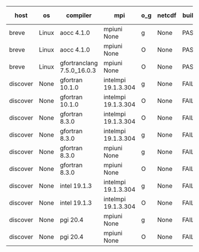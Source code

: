 

| host     | os       | compiler                              | mpi                      | o_g        | netcdf        | build       | u_pass          | u_fail          | s_pass            | s_fail            | e_pass             | e_fail             | nuopc_pass       | nuopc_fail       | artifacts link          |
|----------|----------|---------------------------------------|--------------------------|------------|---------------|-------------|-----------------|-----------------|-------------------|-------------------|--------------------|--------------------|------------------|------------------|-------------------------|
| breve | Linux | aocc 4.1.0 | mpiuni None  | g | None  | PASS | 12502 | 26 | 9 | 0 | 44 | 0 | None | None | <a href="https://github.com/esmf-org/esmf-test-artifacts/tree/ea3425971cd37154d3582bf5d16ec144cba30999/develop/aocc/4.1.0/g/mpiuni/None" target="_blank">ea34259</a> | 
| breve | Linux | aocc 4.1.0 | mpiuni None  | O | None  | PASS | 12502 | 26 | 9 | 0 | 44 | 0 | None | None | <a href="https://github.com/esmf-org/esmf-test-artifacts/tree/375a31efddeb3b9e8a843b8e5777b846f8108c43/develop/aocc/4.1.0/O/mpiuni/None" target="_blank">375a31e</a> | 
| breve | Linux | gfortranclang 7.5.0_16.0.3 | mpiuni None  | O | None  | PASS | 12528 | 0 | 9 | 0 | 44 | 0 | None | None | <a href="https://github.com/esmf-org/esmf-test-artifacts/tree/450357fa38f71bb06db0b67734854b2c904c29fb/develop/gfortranclang/7.5.0_16.0.3/O/mpiuni/None" target="_blank">450357f</a> | 
| discover | None | gfortran 10.1.0 | intelmpi 19.1.3.304  | g | None  | FAIL | None | None | None | None | None | None | None | None | <a href="https://github.com/esmf-org/esmf-test-artifacts/tree/ad619a620b951c324fe0b77cc8d4156e34e41ba7/develop/gfortran/10.1.0/g/intelmpi/19.1.3.304" target="_blank">ad619a6</a> | 
| discover | None | gfortran 10.1.0 | intelmpi 19.1.3.304  | O | None  | FAIL | None | None | None | None | None | None | None | None | <a href="https://github.com/esmf-org/esmf-test-artifacts/tree/acb85e40a7e5edd45a23a22c9ac1f49f952f110e/develop/gfortran/10.1.0/O/intelmpi/19.1.3.304" target="_blank">acb85e4</a> | 
| discover | None | gfortran 8.3.0 | intelmpi 19.1.3.304  | O | None  | FAIL | None | None | None | None | None | None | None | None | <a href="https://github.com/esmf-org/esmf-test-artifacts/tree/14b93e79dada3ab01579923204c324289c441a09/develop/gfortran/8.3.0/O/intelmpi/19.1.3.304" target="_blank">14b93e7</a> | 
| discover | None | gfortran 8.3.0 | intelmpi 19.1.3.304  | g | None  | FAIL | None | None | None | None | None | None | None | None | <a href="https://github.com/esmf-org/esmf-test-artifacts/tree/1a0a8930c2a139d5da37da3dd3a78b4b13d782e7/develop/gfortran/8.3.0/g/intelmpi/19.1.3.304" target="_blank">1a0a893</a> | 
| discover | None | gfortran 8.3.0 | mpiuni None  | g | None  | FAIL | None | None | None | None | None | None | None | None | <a href="https://github.com/esmf-org/esmf-test-artifacts/tree/56657c2336209fe5f42700930011d7c166e6f35a/develop/gfortran/8.3.0/g/mpiuni/None" target="_blank">56657c2</a> | 
| discover | None | gfortran 8.3.0 | mpiuni None  | O | None  | FAIL | None | None | None | None | None | None | None | None | <a href="https://github.com/esmf-org/esmf-test-artifacts/tree/27795c5905c00bfd3e17d2c59fb7e25471dc8ca7/develop/gfortran/8.3.0/O/mpiuni/None" target="_blank">27795c5</a> | 
| discover | None | intel 19.1.3 | intelmpi 19.1.3.304  | g | None  | FAIL | None | None | None | None | None | None | None | None | <a href="https://github.com/esmf-org/esmf-test-artifacts/tree/f92ecf53e882a9ff3c988219f8ee466aafb65af6/develop/intel/19.1.3/g/intelmpi/19.1.3.304" target="_blank">f92ecf5</a> | 
| discover | None | intel 19.1.3 | intelmpi 19.1.3.304  | O | None  | FAIL | None | None | None | None | None | None | None | None | <a href="https://github.com/esmf-org/esmf-test-artifacts/tree/62ba9e459140b96813795b15466514d308280f98/develop/intel/19.1.3/O/intelmpi/19.1.3.304" target="_blank">62ba9e4</a> | 
| discover | None | pgi 20.4 | mpiuni None  | g | None  | FAIL | None | None | None | None | None | None | None | None | <a href="https://github.com/esmf-org/esmf-test-artifacts/tree/a29666af7066af38947feefba013e9cfb1c1c49f/develop/pgi/20.4/g/mpiuni/None" target="_blank">a29666a</a> | 
| discover | None | pgi 20.4 | mpiuni None  | O | None  | FAIL | None | None | None | None | None | None | None | None | <a href="https://github.com/esmf-org/esmf-test-artifacts/tree/50ba193b575e4e439c351ff4f7626d7d21f75505/develop/pgi/20.4/O/mpiuni/None" target="_blank">50ba193</a> | 
